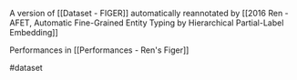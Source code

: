 A version of [[Dataset - FIGER]] automatically reannotated by [[2016 Ren - AFET, Automatic Fine-Grained Entity Typing by Hierarchical Partial-Label Embedding]]

Performances in [[Performances - Ren's Figer]]

#dataset 